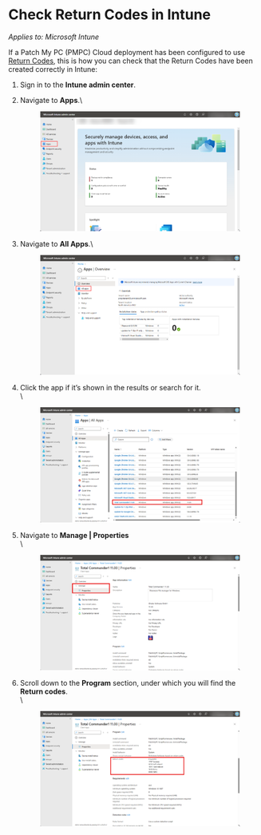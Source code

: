 # Check Return Codes in Intune

_Applies to: Microsoft Intune_

If a Patch My PC (PMPC) Cloud deployment has been configured to use [Return Codes](../../cloud-deployments/deploying-an-app-using-cloud/cloud-configurations-deployment-tab/return-codes-deployments.md), this is how you can check that the Return Codes have been created correctly in Intune:

1. Sign in to the **Intune admin center**.
2.  Navigate to **Apps**.\


    <figure><img src="../../../_images/gitbook/image%20%28281%29.png" alt="Navigating to “Apps”"><figcaption></figcaption></figure>


3.  Navigate to **All Apps**.\


    <figure><img src="../../../_images/gitbook/image%20%28282%29.png" alt="Navigating to “All Apps”"><figcaption></figcaption></figure>


4.  Click the app if it’s shown in the results or search for it.\
    \


    <figure><img src="../../../_images/gitbook/image%20%282542%29.png" alt="Clicking the app if it’s shown in the results or searching for it"><figcaption></figcaption></figure>
5.  Navigate to **Manage | Properties**\
    \


    <figure><img src="../../../_images/gitbook/image%20%282543%29.png" alt="Navigating to “Manage | Properties”"><figcaption></figcaption></figure>


6.  Scroll down to the **Program** section, under which you will find the **Return codes**.\
    \


    <figure><img src="../../../_images/gitbook/image%20%282544%29.png" alt="Scrolling down to the “Program” section to locate the “Return codes” "><figcaption></figcaption></figure>
